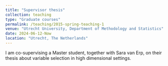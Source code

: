 ```yaml
---
title: "Supervisor thesis"
collection: teaching
type: "Graduate courses"
permalink: /teaching/2015-spring-teaching-1
venue: "Utrecht University, Department of Methodology and Statistics"
date: 2024-06-12-Now
location: "Utrecht, The Netherlands"
---
```


I am co-supervising a Master student, together with Sara van Erp, on their thesis about variable selection in high dimensional settings. 